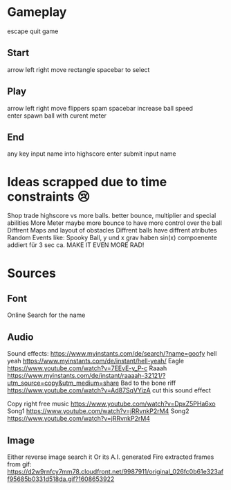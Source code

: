 # Gameplay
escape                 quit game
## Start
arrow left right       move rectangle
spacebar               to select

## Play
arrow left right       move flippers 
spam spacebar          increase ball speed  
enter                  spawn ball with curent meter

## End
any key                input name into highscore
enter                  submit input name


# Ideas              scrapped due to time constraints 😢
Shop trade highscore vs more balls. better bounce, multiplier and special abilities
More Meter maybe more bounce to have more control over the ball
Diffrent Maps and layout of obstacles
Diffrent balls have diffrent atributes
Random Events like: 
Spooky Ball, y und x grav haben sin(x) compoenente addiert für 3 sec ca.
MAKE IT EVEN MORE RAD!


# Sources 
## Font
Online Search for the name

## Audio
Sound effects:
https://www.myinstants.com/de/search/?name=goofy
hell yeah https://www.myinstants.com/de/instant/hell-yeah/
Eagle  https://www.youtube.com/watch?v=7EEvE-y_P-c
Raaah  https://www.myinstants.com/de/instant/raaaah-32121/?utm_source=copy&utm_medium=share
Bad to the bone riff https://www.youtube.com/watch?v=Ad87SqVYizA cut this sound effect

Copy right free music  https://www.youtube.com/watch?v=DpxZ5PHa6xo
Song1 https://www.youtube.com/watch?v=jRRvnkP2rM4
Song2 https://www.youtube.com/watch?v=jRRvnkP2rM4

## Image
Either reverse image search it 
Or its A.I. generated
Fire extracted frames from gif: https://d2w9rnfcy7mm78.cloudfront.net/9987911/original_026fc0b61e323aff95685b0331d518da.gif?1608653922

